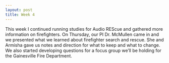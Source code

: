 ```yaml
---
layout: post
title: Week 4
---
```

This week I continued running studies for Audio REScue and gathered more information on firefighters. On Thursday, our PI Dr. McMullen came in and we presented what we learned about firefighter search and rescue. She and Armisha gave us notes and direction for what to keep and what to change. We also started developing questions for a focus group we’ll be holding for the Gainesville Fire Department.
